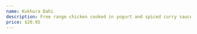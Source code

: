 ```yaml
---
name: Kukhura Dahi
description: Free range chicken cooked in yogurt and spiced curry sauce.
price: $20.95
---
```

